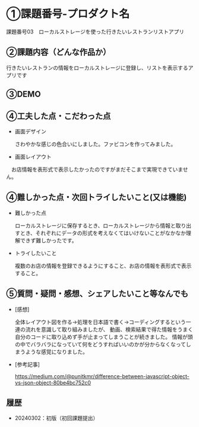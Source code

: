 # ①課題番号-プロダクト名
課題番号03　ローカルストレージを使った行きたいレストランリストアプリ

## ②課題内容（どんな作品か）
行きたいレストランの情報をローカルストレージに登録し、リストを表示するアプリです

## ③DEMO

## ④工夫した点・こだわった点
- 画面デザイン

  さわやかな感じの色合いにしました。ファビコンを作ってみました。
 
- 画面レイアウト

　お店情報を表形式で表示したかったのですがまだそこまで実現できていません。
 

## ④難しかった点・次回トライしたいこと(又は機能)
- 難しかった点

  ローカルストレージに保存するとき、ローカルストレージから情報と取り出すとき、それぞれにデータの形式を考えなくてはいけないことがなかなか理解できず難しかったです。

- トライしたいこと

  複数のお店の情報を登録できるようにすること、お店の情報を表形式で表示すること。
 
## ⑤質問・疑問・感想、シェアしたいこと等なんでも
- [感想]

  全体レイアウト図を作る→処理を日本語で書く→コーディングするという一連の流れを意識して取り組みましたが、
  動画、検索結果で得た情報をうまく自分のコードに取り込めず手が止まってしまうことが続きました。
  情報が頭の中でバラバラになっていて何をどうすればいいのかが分からなくなってしまうような感覚になりました。
  
- [参考記事]

  https://medium.com/@punitkmr/difference-between-javascript-object-vs-json-object-80be4bc752c0

  
## 履歴
- 20240302：初版（初回課題提出）
